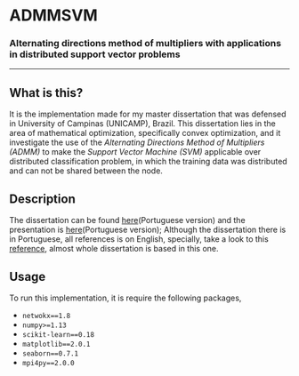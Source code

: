 # ADMMSVM
### Alternating directions method of multipliers with applications in distributed support vector problems


------------

## What is this?
It is the implementation made for my master dissertation that was defensed in University of Campinas (UNICAMP), Brazil.
This dissertation lies in the area of mathematical optimization, specifically convex optimization, and it investigate
the use of the *Alternating Directions Method of Multipliers (ADMM)* to make the *Support Vector Machine (SVM)*
applicable over distributed classification problem, in which the training data was distributed and can not be shared
between the node.

## Description
The dissertation can be found [here](https://github.com/caiodadauto/Distributed-SVM/blob/master/dissertation/dissertation.pdf)(Portuguese version)
and the presentation is [here](https://github.com/caiodadauto/Distributed-SVM/blob/master/dissertation/presentation.pdf)(Portuguese version);
Although the dissertation there is in Portuguese, all references is on English, specially, take a look to this
[reference](https://dl.acm.org/citation.cfm?id=1859906), almost whole dissertation is based in this one.

## Usage
To run this implementation, it is require the following packages,
* `netwokx==1.8`
* `numpy>=1.13`
* `scikit-learn==0.18`
* `matplotlib==2.0.1`
* `seaborn==0.7.1`
* `mpi4py==2.0.0`
